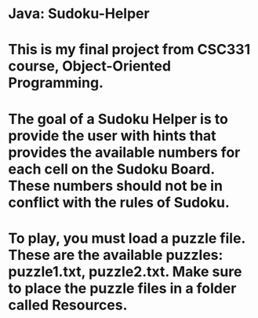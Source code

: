 # Java: Sudoku-Helper
# This is my final project from CSC331 course, Object-Oriented Programming.
# The goal of a Sudoku Helper is to provide the user with hints that provides the available numbers for each cell on the Sudoku Board. These numbers should not be in conflict with the rules of Sudoku.
# To play, you must load a puzzle file. These are the available puzzles: puzzle1.txt, puzzle2.txt. Make sure to place the puzzle files in a folder called Resources.
